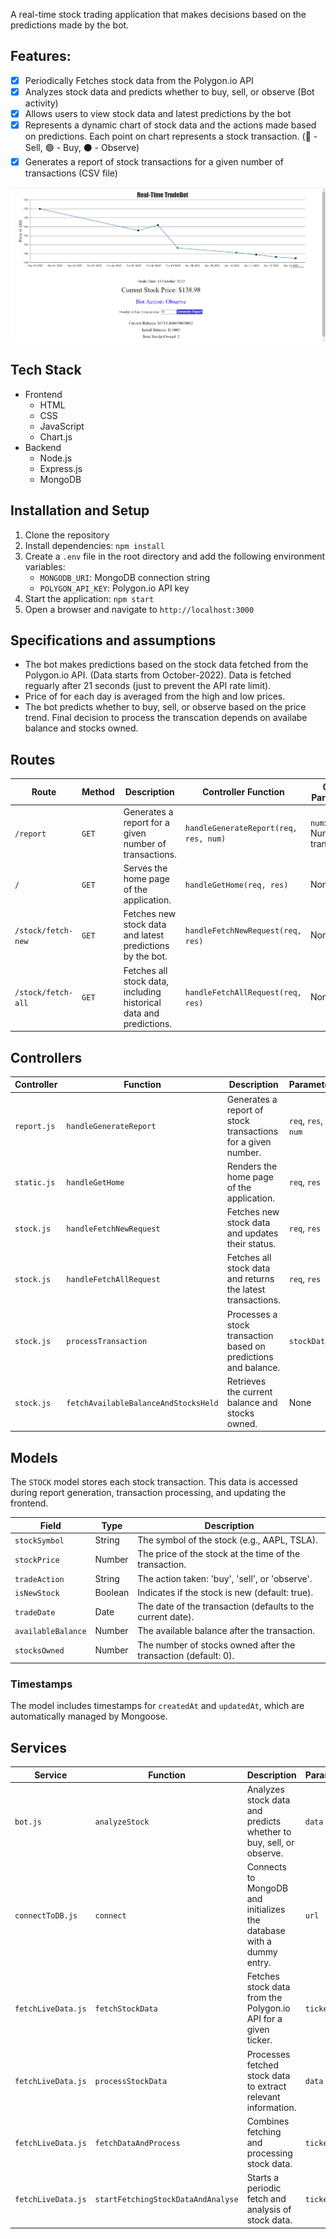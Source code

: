 A real-time stock trading application that makes decisions based on the predictions made by the bot.

## Features:
- [x] Periodically Fetches stock data from the Polygon.io API
- [x] Analyzes stock data and predicts whether to buy, sell, or observe (Bot activity)
- [x] Allows users to view stock data and latest predictions by the bot
- [x] Represents a dynamic chart of stock data and the actions made based on predictions. Each point on chart represents a stock transaction. (🔴 - Sell, 🟢 - Buy, ⚫ - Observe)
- [x] Generates a report of stock transactions for a given number of transactions (CSV file)

![Real-Time TradeBot](./images/trade-bot-screenshot.png)

## Tech Stack
- Frontend
  - HTML
  - CSS
  - JavaScript
  - Chart.js
- Backend
  - Node.js
  - Express.js
  - MongoDB

## Installation and Setup
1. Clone the repository
2. Install dependencies: `npm install`
3. Create a `.env` file in the root directory and add the following environment variables:
   - `MONGODB_URI`: MongoDB connection string
   - `POLYGON_API_KEY`: Polygon.io API key
4. Start the application: `npm start`
5. Open a browser and navigate to `http://localhost:3000`

## Specifications and assumptions
- The bot makes predictions based on the stock data fetched from the Polygon.io API. (Data starts from October-2022). Data is fetched reguarly after 21 seconds (just to prevent the API rate limit).
- Price of for each day is averaged from the high and low prices.
- The bot predicts whether to buy, sell, or observe based on the price trend. Final decision to process the transcation depends on availabe balance and stocks owned.

## Routes
| Route              | Method | Description                                                      | Controller Function                         | Query Parameters             |
|--------------------|--------|------------------------------------------------------------------|--------------------------------------------|------------------------------|
| `/report`          | `GET`  | Generates a report for a given number of transactions.           | `handleGenerateReport(req, res, num)`      | `num`: Number of transactions |
| `/`                | `GET`  | Serves the home page of the application.                         | `handleGetHome(req, res)`                  | None                         |
| `/stock/fetch-new` | `GET`  | Fetches new stock data and latest predictions by the bot.        | `handleFetchNewRequest(req, res)`          | None                         |
| `/stock/fetch-all` | `GET`  | Fetches all stock data, including historical data and predictions.| `handleFetchAllRequest(req, res)`          | None                         |

## Controllers

| Controller      | Function                     | Description                                                      | Parameters                     | Return                            |
|------------------|------------------------------|------------------------------------------------------------------|--------------------------------|-----------------------------------|
| `report.js`      | `handleGenerateReport`       | Generates a report of stock transactions for a given number.     | `req`, `res`, `num`           | CSV file containing transaction data |
| `static.js`      | `handleGetHome`              | Renders the home page of the application.                        | `req`, `res`                  | Renders the home view            |
| `stock.js`       | `handleFetchNewRequest`      | Fetches new stock data and updates their status.                | `req`, `res`                  | JSON with new stock data         |
| `stock.js`       | `handleFetchAllRequest`      | Fetches all stock data and returns the latest transactions.      | `req`, `res`                  | JSON with all stock data         |
| `stock.js`       | `processTransaction`         | Processes a stock transaction based on predictions and balance.  | `stockData`                   | Creates a new stock entry in DB  |
| `stock.js`       | `fetchAvailableBalanceAndStocksHeld` | Retrieves the current balance and stocks owned.              | None                           | Object with balance and stocks    |


## Models
The `STOCK` model stores each stock transaction. This data is accessed during report generation, transaction processing, and updating the frontend.

| Field              | Type     | Description                                      |
|--------------------|----------|--------------------------------------------------|
| `stockSymbol`      | String   | The symbol of the stock (e.g., AAPL, TSLA).    |
| `stockPrice`       | Number   | The price of the stock at the time of the transaction. |
| `tradeAction`      | String   | The action taken: 'buy', 'sell', or 'observe'.  |
| `isNewStock`       | Boolean  | Indicates if the stock is new (default: true).  |
| `tradeDate`        | Date     | The date of the transaction (defaults to the current date). |
| `availableBalance`  | Number   | The available balance after the transaction.     |
| `stocksOwned`      | Number   | The number of stocks owned after the transaction (default: 0). |

### Timestamps
The model includes timestamps for `createdAt` and `updatedAt`, which are automatically managed by Mongoose.



## Services

| Service             | Function                            | Description                                                      | Parameters                 | Return                                    |
|---------------------|-------------------------------------|------------------------------------------------------------------|----------------------------|-------------------------------------------|
| `bot.js`            | `analyzeStock`                      | Analyzes stock data and predicts whether to buy, sell, or observe. | `data`                     | Prediction string ('buy', 'sell', or 'observe') |
| `connectToDB.js`    | `connect`                           | Connects to MongoDB and initializes the database with a dummy entry. | `url`                      | Promise that resolves when connected or rejects on error |
| `fetchLiveData.js`  | `fetchStockData`                   | Fetches stock data from the Polygon.io API for a given ticker.  | `ticker`                   | Stock data object from the API or null on error |
| `fetchLiveData.js`  | `processStockData`                 | Processes fetched stock data to extract relevant information.    | `data`                     | Processed result object or default 'N/A' object |
| `fetchLiveData.js`  | `fetchDataAndProcess`              | Combines fetching and processing stock data.                     | `ticker`                   | Result object from processing function    |
| `fetchLiveData.js`  | `startFetchingStockDataAndAnalyse` | Starts a periodic fetch and analysis of stock data.              | `ticker`                   | None (initiates a setInterval function)  |
